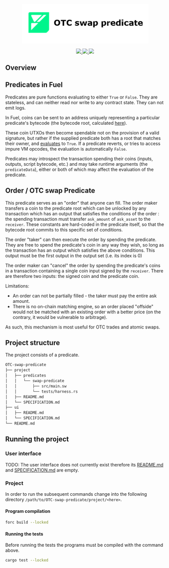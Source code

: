 <p align="center">
    <picture>
        <source media="(prefers-color-scheme: dark)" srcset=".docs/otc-swap-predicate-logo-dark-theme.png">
        <img alt="otc swap predicate logo" width="400px" src=".docs/otc-swap-predicate-logo-light-theme.png">
    </picture>
</p>

<p align="center">
    <a href="https://crates.io/crates/forc/0.49.1" alt="forc">
        <img src="https://img.shields.io/badge/forc-v0.49.1-orange" />
    </a>
    <a href="https://crates.io/crates/fuel-core/0.22.0" alt="fuel-core">
        <img src="https://img.shields.io/badge/fuel--core-v0.22.0-yellow" />
    </a>
    <a href="https://crates.io/crates/fuels/0.53.0" alt="forc">
        <img src="https://img.shields.io/badge/fuels-v0.53.0-blue" />
    </a>
</p>

## Overview

## Predicates in Fuel

Predicates are pure functions evaluating to either `True` or `False`. They are stateless, and can neither read nor write to any contract state. They can not emit logs.

In Fuel, coins can be sent to an address uniquely representing a particular predicate's bytecode (the bytecode root, calculated [here](https://github.com/FuelLabs/fuel-specs/blob/master/src/protocol/id/contract.md)).

These coin UTXOs then become spendable not on the provision of a valid signature, but rather if the supplied predicate both has a root that matches their owner, and [evaluates](https://github.com/FuelLabs/fuel-specs/blob/master/src/vm/index.md#predicate-verification) to `True`. If a predicate reverts, or tries to access impure VM opcodes, the evaluation is automatically `False`.

Predicates may introspect the transaction spending their coins (inputs, outputs, script bytecode, etc.) and may take runtime arguments (the `predicateData`), either or both of which may affect the evaluation of the predicate.

## Order / OTC swap Predicate

This predicate serves as an "order" that anyone can fill. The order maker transfers a coin to the predicate root which can be unlocked by any transaction which has an output that satisfies the conditions of the order : the spending transaction must transfer `ask_amount` of `ask_asset` to the `receiver`. These constants are hard-coded in the predicate itself, so that the bytecode root commits to this specific set of conditions.

The order "taker" can then execute the order by spending the predicate. They are free to spend the predicate's coin in any way they wish, so long as the transaction has an output which satisfies the above conditions. This output must be the first output in the output set (i.e. its index is 0)

The order maker can "cancel" the order by spending the predicate's coins in a transaction containing a single coin input signed by the `receiver`. There are therefore two inputs: the signed coin and the predicate coin.

Limitations:

- An order can not be partially filled - the taker must pay the entire ask amount.
- There is no on-chain matching engine, so an order placed "offside" would not be matched with an existing order with a better price (on the contrary, it would be vulnerable to arbitrage).

As such, this mechanism is most useful for OTC trades and atomic swaps.

## Project structure

The project consists of a predicate.

```sh
OTC-swap-predicate
├── project
│   ├── predicates
│   │   └── swap-predicate
│   │       ├── src/main.sw
│   │       └── tests/harness.rs
│   ├── README.md
│   └── SPECIFICATION.md
├── ui
│   ├── README.md
│   └── SPECIFICATION.md
└── README.md
```

## Running the project

### User interface

TODO: The user interface does not currently exist therefore its [README.md](ui/README.md) and [SPECIFICATION.md](ui/SPECIFICATION.md) are empty.

### Project

In order to run the subsequent commands change into the following directory `/path/to/OTC-swap-predicate/project/<here>`.

#### Program compilation

```bash
forc build --locked
```

#### Running the tests

Before running the tests the programs must be compiled with the command above.

```bash
cargo test --locked
```
